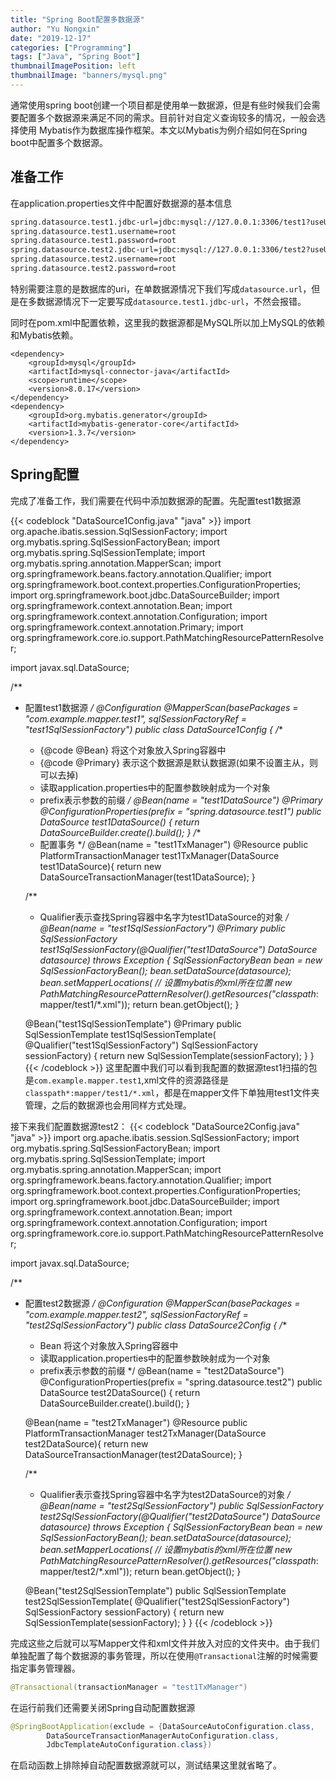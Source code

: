 ```yaml
---
title: "Spring Boot配置多数据源"
author: "Yu Nongxin"
date: "2019-12-17"
categories: ["Programming"]
tags: ["Java", "Spring Boot"]
thumbnailImagePosition: left
thumbnailImage: "banners/mysql.png"
---
```


通常使用spring boot创建一个项目都是使用单一数据源，但是有些时候我们会需要配置多个数据源来满足不同的需求。目前针对自定义查询较多的情况，一般会选择使用
Mybatis作为数据库操作框架。本文以Mybatis为例介绍如何在Spring boot中配置多个数据源。
<!--more-->

## 准备工作

在application.properties文件中配置好数据源的基本信息

```bash
spring.datasource.test1.jdbc-url=jdbc:mysql://127.0.0.1:3306/test1?useUnicode=true&characterEncoding=UTF-8&useJDBCCompliantTimezoneShift=true&useLegacyDatetimeCode=false&serverTimezone=Hongkong&allowMultiQueries=true
spring.datasource.test1.username=root
spring.datasource.test1.password=root
spring.datasource.test2.jdbc-url=jdbc:mysql://127.0.0.1:3306/test2?useUnicode=true&characterEncoding=UTF-8&useJDBCCompliantTimezoneShift=true&useLegacyDatetimeCode=false&serverTimezone=Hongkong&allowMultiQueries=true
spring.datasource.test2.username=root
spring.datasource.test2.password=root
```
特别需要注意的是数据库的uri，在单数据源情况下我们写成`datasource.url`，但是在多数据源情况下一定要写成`datasource.test1.jdbc-url`，不然会报错。

同时在pom.xml中配置依赖，这里我的数据源都是MySQL所以加上MySQL的依赖和Mybatis依赖。

```
<dependency>
    <groupId>mysql</groupId>
    <artifactId>mysql-connector-java</artifactId>
    <scope>runtime</scope>
    <version>8.0.17</version>
</dependency>
<dependency>
    <groupId>org.mybatis.generator</groupId>
    <artifactId>mybatis-generator-core</artifactId>
    <version>1.3.7</version>
</dependency>
```

## Spring配置

完成了准备工作，我们需要在代码中添加数据源的配置。先配置test1数据源

{{< codeblock "DataSource1Config.java" "java" >}}
import org.apache.ibatis.session.SqlSessionFactory;
import org.mybatis.spring.SqlSessionFactoryBean;
import org.mybatis.spring.SqlSessionTemplate;
import org.mybatis.spring.annotation.MapperScan;
import org.springframework.beans.factory.annotation.Qualifier;
import org.springframework.boot.context.properties.ConfigurationProperties;
import org.springframework.boot.jdbc.DataSourceBuilder;
import org.springframework.context.annotation.Bean;
import org.springframework.context.annotation.Configuration;
import org.springframework.context.annotation.Primary;
import org.springframework.core.io.support.PathMatchingResourcePatternResolver;

import javax.sql.DataSource;

/**
 * 配置test1数据源
 */
@Configuration
@MapperScan(basePackages = "com.example.mapper.test1", sqlSessionFactoryRef = "test1SqlSessionFactory")
public class DataSource1Config {
    /**
     * {@code @Bean} 将这个对象放入Spring容器中
     * {@code @Primary} 表示这个数据源是默认数据源(如果不设置主从，则可以去掉)
     * 读取application.properties中的配置参数映射成为一个对象
     * prefix表示参数的前缀
     */
    @Bean(name = "test1DataSource")
    @Primary
    @ConfigurationProperties(prefix = "spring.datasource.test1")
    public DataSource test1DataSource() {
        return DataSourceBuilder.create().build();
    }
    /**
     * 配置事务
     */
    @Bean(name = "test1TxManager")
    @Resource
    public PlatformTransactionManager test1TxManager(DataSource test1DataSource){
        return new DataSourceTransactionManager(test1DataSource);
    }

    /**
     * Qualifier表示查找Spring容器中名字为test1DataSource的对象
     */
    @Bean(name = "test1SqlSessionFactory")
    @Primary
    public SqlSessionFactory test1SqlSessionFactory(@Qualifier("test1DataSource") DataSource datasource)
            throws Exception {
        SqlSessionFactoryBean bean = new SqlSessionFactoryBean();
        bean.setDataSource(datasource);
        bean.setMapperLocations(
                // 设置mybatis的xml所在位置
                new PathMatchingResourcePatternResolver().getResources("classpath*:mapper/test1/*.xml"));
        return bean.getObject();
    }

    @Bean("test1SqlSessionTemplate")
    @Primary
    public SqlSessionTemplate test1SqlSessionTemplate(
            @Qualifier("test1SqlSessionFactory") SqlSessionFactory sessionFactory) {
        return new SqlSessionTemplate(sessionFactory);
    }
}
{{< /codeblock >}}
这里配置中我们可以看到我配置的数据源test1扫描的包是`com.example.mapper.test1`,xml文件的资源路径是`classpath*:mapper/test1/*.xml`，都是在mapper文件下单独用test1文件夹管理，之后的数据源也会用同样方式处理。

接下来我们配置数据源test2：
{{< codeblock "DataSource2Config.java" "java" >}}
import org.apache.ibatis.session.SqlSessionFactory;
import org.mybatis.spring.SqlSessionFactoryBean;
import org.mybatis.spring.SqlSessionTemplate;
import org.mybatis.spring.annotation.MapperScan;
import org.springframework.beans.factory.annotation.Qualifier;
import org.springframework.boot.context.properties.ConfigurationProperties;
import org.springframework.boot.jdbc.DataSourceBuilder;
import org.springframework.context.annotation.Bean;
import org.springframework.context.annotation.Configuration;
import org.springframework.core.io.support.PathMatchingResourcePatternResolver;

import javax.sql.DataSource;

/**
 * 配置test2数据源
 */
@Configuration
@MapperScan(basePackages = "com.example.mapper.test2", sqlSessionFactoryRef = "test2SqlSessionFactory")
public class DataSource2Config {
    /**
     * Bean 将这个对象放入Spring容器中
     * 读取application.properties中的配置参数映射成为一个对象
     * prefix表示参数的前缀
     */
    @Bean(name = "test2DataSource")
    @ConfigurationProperties(prefix = "spring.datasource.test2")
    public DataSource test2DataSource() {
        return DataSourceBuilder.create().build();
    }

    @Bean(name = "test2TxManager")
    @Resource
    public PlatformTransactionManager test2TxManager(DataSource test2DataSource){
        return new DataSourceTransactionManager(test2DataSource);
    }

    /**
     * Qualifier表示查找Spring容器中名字为test2DataSource的对象
     */
    @Bean(name = "test2SqlSessionFactory")
    public SqlSessionFactory test2SqlSessionFactory(@Qualifier("test2DataSource") DataSource datasource)
            throws Exception {
        SqlSessionFactoryBean bean = new SqlSessionFactoryBean();
        bean.setDataSource(datasource);
        bean.setMapperLocations(
                // 设置mybatis的xml所在位置
                new PathMatchingResourcePatternResolver().getResources("classpath*:mapper/test2/*.xml"));
        return bean.getObject();
    }

    @Bean("test2SqlSessionTemplate")
    public SqlSessionTemplate test2SqlSessionTemplate(
            @Qualifier("test2SqlSessionFactory") SqlSessionFactory sessionFactory) {
        return new SqlSessionTemplate(sessionFactory);
    }
}
{{< /codeblock >}}

完成这些之后就可以写Mapper文件和xml文件并放入对应的文件夹中。由于我们单独配置了每个数据源的事务管理，所以在使用`@Transactional`注解的时候需要指定事务管理器。

```java
@Transactional(transactionManager = "test1TxManager")
```

在运行前我们还需要关闭Spring自动配置数据源

```java
@SpringBootApplication(exclude = {DataSourceAutoConfiguration.class,
        DataSourceTransactionManagerAutoConfiguration.class,
        JdbcTemplateAutoConfiguration.class})
```

在启动函数上排除掉自动配置数据源就可以，测试结果这里就省略了。